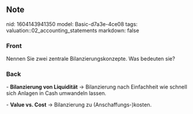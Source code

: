 ## Note
nid: 1604143941350
model: Basic-d7a3e-4ce08
tags: valuation::02_accounting_statements
markdown: false

### Front
<p>Nennen Sie zwei zentrale Bilanzierungskonzepte. Was bedeuten
sie?

### Back
<p>- <b>Bilanzierung von Liquidität</b> -> Bilanzierung nach
Einfachheit wie schnell sich Anlagen in Cash umwandeln lassen.
<p>- <b>Value vs. Cost</b> -> Bilanzierung zu
(Anschaffungs-)kosten.
